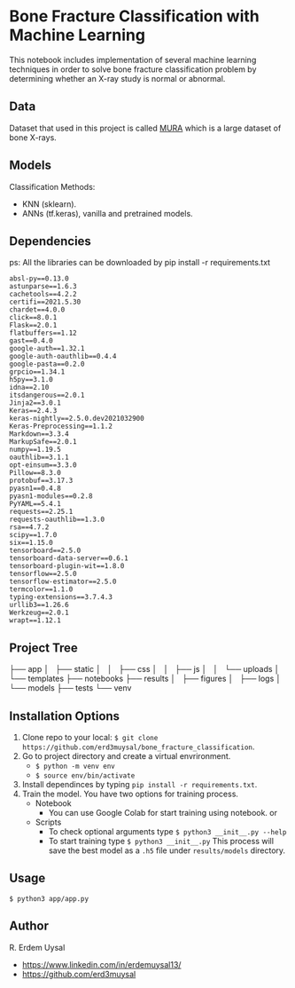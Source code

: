 # Bone Fracture Classification with Machine Learning
This notebook includes implementation of several machine learning techniques in order to solve bone fracture classification problem by determining whether an X-ray study is normal or abnormal.
## Data
Dataset that used in this project is called [MURA](https://stanfordmlgroup.github.io/competitions/mura/) which is a large dataset of bone X-rays.
## Models
Classification Methods:
- KNN (sklearn).
- ANNs (tf.keras), vanilla and pretrained models.
## Dependencies
ps: All the libraries can be downloaded by pip install -r requirements.txt
```
absl-py==0.13.0
astunparse==1.6.3
cachetools==4.2.2
certifi==2021.5.30
chardet==4.0.0
click==8.0.1
Flask==2.0.1
flatbuffers==1.12
gast==0.4.0
google-auth==1.32.1
google-auth-oauthlib==0.4.4
google-pasta==0.2.0
grpcio==1.34.1
h5py==3.1.0
idna==2.10
itsdangerous==2.0.1
Jinja2==3.0.1
Keras==2.4.3
keras-nightly==2.5.0.dev2021032900
Keras-Preprocessing==1.1.2
Markdown==3.3.4
MarkupSafe==2.0.1
numpy==1.19.5
oauthlib==3.1.1
opt-einsum==3.3.0
Pillow==8.3.0
protobuf==3.17.3
pyasn1==0.4.8
pyasn1-modules==0.2.8
PyYAML==5.4.1
requests==2.25.1
requests-oauthlib==1.3.0
rsa==4.7.2
scipy==1.7.0
six==1.15.0
tensorboard==2.5.0
tensorboard-data-server==0.6.1
tensorboard-plugin-wit==1.8.0
tensorflow==2.5.0
tensorflow-estimator==2.5.0
termcolor==1.1.0
typing-extensions==3.7.4.3
urllib3==1.26.6
Werkzeug==2.0.1
wrapt==1.12.1
```
## Project Tree
├── app
│   ├── static
│   │   ├── css
│   │   ├── js
│   │   └── uploads
│   └── templates
├── notebooks
├── results
│   ├── figures
│   ├── logs
│   └── models
├── tests
└── venv
## Installation Options
1.  Clone repo to your local:  `$ git clone https://github.com/erd3muysal/bone_fracture_classification`.
2. Go to project directory and create a virtual envrironment.
    * `$ python -m venv env`
    * `$ source env/bin/activate`
4. Install dependinces by typing `pip install -r requirements.txt`.
5.  Train the model. You have two options for training process.
    * Notebook
        - You can use Google Colab for start training using notebook.
    or
    * Scripts
        - To check optional arguments type `$ python3 __init__.py --help`
        - To start training type `$ python3 __init__.py`
    This process will save the best model as a `.h5` file under `results/models` directory.
## Usage
`$ python3 app/app.py`
## Author
R. Erdem Uysal
* https://www.linkedin.com/in/erdemuysal13/
* https://github.com/erd3muysal
